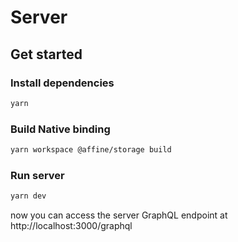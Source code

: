 # Server

## Get started

### Install dependencies

```bash
yarn
```

### Build Native binding

```bash
yarn workspace @affine/storage build
```

### Run server

```bash
yarn dev
```

now you can access the server GraphQL endpoint at http://localhost:3000/graphql
